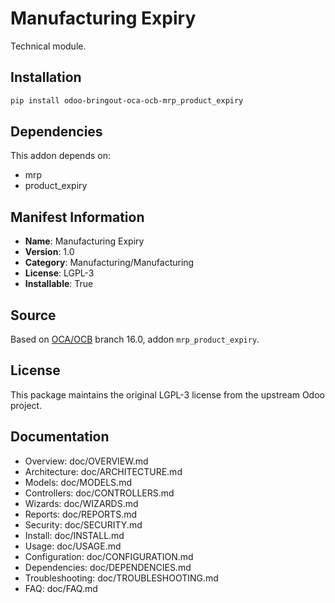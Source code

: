 # Manufacturing Expiry


Technical module.
    

## Installation

```bash
pip install odoo-bringout-oca-ocb-mrp_product_expiry
```

## Dependencies

This addon depends on:
- mrp
- product_expiry

## Manifest Information

- **Name**: Manufacturing Expiry
- **Version**: 1.0
- **Category**: Manufacturing/Manufacturing
- **License**: LGPL-3
- **Installable**: True

## Source

Based on [OCA/OCB](https://github.com/OCA/OCB) branch 16.0, addon `mrp_product_expiry`.

## License

This package maintains the original LGPL-3 license from the upstream Odoo project.

## Documentation

- Overview: doc/OVERVIEW.md
- Architecture: doc/ARCHITECTURE.md
- Models: doc/MODELS.md
- Controllers: doc/CONTROLLERS.md
- Wizards: doc/WIZARDS.md
- Reports: doc/REPORTS.md
- Security: doc/SECURITY.md
- Install: doc/INSTALL.md
- Usage: doc/USAGE.md
- Configuration: doc/CONFIGURATION.md
- Dependencies: doc/DEPENDENCIES.md
- Troubleshooting: doc/TROUBLESHOOTING.md
- FAQ: doc/FAQ.md
